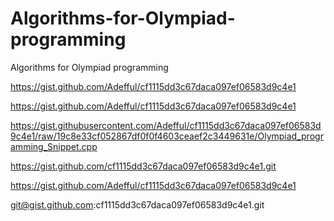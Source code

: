 # Algorithms-for-Olympiad-programming
Algorithms for Olympiad programming

https://gist.github.com/Adefful/cf1115dd3c67daca097ef06583d9c4e1

<oembed>https://gist.github.com/Adefful/cf1115dd3c67daca097ef06583d9c4e1</oembed>

https://gist.githubusercontent.com/Adefful/cf1115dd3c67daca097ef06583d9c4e1/raw/19c8e33cf052867df0f0f4603ceaef2c3449631e/Olympiad_programming_Snippet.cpp

https://gist.github.com/cf1115dd3c67daca097ef06583d9c4e1.git

https://gist.github.com/Adefful/cf1115dd3c67daca097ef06583d9c4e1

<script src="https://gist.github.com/Adefful/cf1115dd3c67daca097ef06583d9c4e1.js"></script>

<oembed><script src="https://gist.github.com/Adefful/cf1115dd3c67daca097ef06583d9c4e1.js"></script></oembed>

git@gist.github.com:cf1115dd3c67daca097ef06583d9c4e1.git
